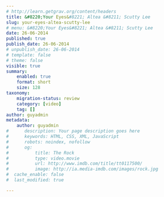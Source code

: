 ```yaml
---
# http://learn.getgrav.org/content/headers
title: &#8220;Your Eyes&#8221; Altea &#8211; Scutty Lee
slug: your-eyes-altea-scutty-lee
# menu: &#8220;Your Eyes&#8221; Altea &#8211; Scutty Lee
date: 26-06-2014
published: true
publish_date: 26-06-2014
# unpublish_date: 26-06-2014
# template: false
# theme: false
visible: true
summary:
    enabled: true
    format: short
    size: 128
taxonomy:
    migration-status: review
    category: [video]
    tag: []
author: guyadmin
metadata:
    author: guyadmin
#      description: Your page description goes here
#      keywords: HTML, CSS, XML, JavaScript
#      robots: noindex, nofollow
#      og:
#          title: The Rock
#          type: video.movie
#          url: http://www.imdb.com/title/tt0117500/
#          image: http://ia.media-imdb.com/images/rock.jpg
#  cache_enable: false
#  last_modified: true

---
```


